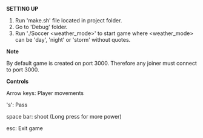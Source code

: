 **SETTING UP**

1. Run 'make.sh' file located in project folder.
2. Go to 'Debug' folder.
3. Run './Soccer <weather_mode>' to start game where <weather_mode> can be 'day', 'night' or 'storm' without quotes.

**Note**

By default game is created on port 3000. Therefore any joiner must connect to port 3000.

**Controls**

Arrow keys: Player movements

's': Pass

space bar: shoot (Long press for more power)

esc: Exit game